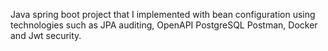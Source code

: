 Java spring boot project that I implemented with bean configuration using technologies such as JPA auditing, OpenAPI PostgreSQL Postman, Docker and Jwt security.
